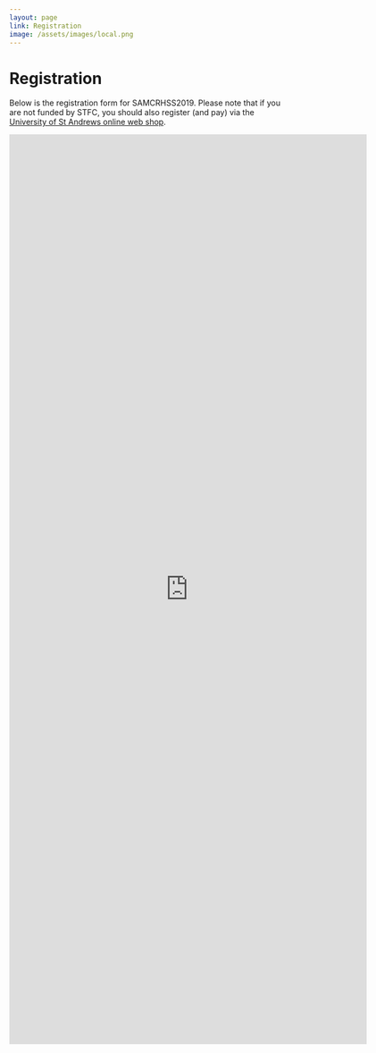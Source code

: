 ```yaml
---
layout: page
link: Registration
image: /assets/images/local.png
---
```


# Registration

Below is the registration form for SAMCRHSS2019. Please note that if you are
not funded by STFC, you should also register (and pay) via the [University
of St Andrews online web shop](https://onlineshop.st-andrews.ac.uk/product-catalogue/event-bookings/physics-and-astronomy/st-andrews-monte-carlo-summer-school).

<iframe src="https://docs.google.com/forms/d/e/1FAIpQLSdtx3CpsXOaFbx_UvcnNZ7o4XCXxp2_LAkEcDr6zsmeVb7i4w/viewform?embedded=true" width="640" height="1630" frameborder="0" marginheight="0" marginwidth="0">Loading...</iframe>
